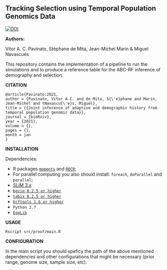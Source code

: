## **Tracking Selection using Temporal Population Genomics Data**

[![DOI](https://zenodo.org/badge/114859807.svg)](https://zenodo.org/badge/latestdoi/114859807)

**Authors:**

Vitor A. C. Pavinato, Stéphane de Mita, Jean-Michel Marin &  Miguel Navascués

This repository contains the implementation of a pipeline to run the simulations and to produce a reference table for the ABC-RF inference of demography and selection.

**CITATION**
```
@article{Pavinato:2021,
author = {Pavinato, Vitor A.C. and de Mita, S{\'e}phane and Marin, Jean-Michel and tNavascu{\'e}s, Miguel},
title = {{Joint inference of adaptive and demographic history from temporal population genomic data}},
journal = {bioRxiv},
year = {2021},
volume = {},
pages = {},
month = jan
}
```

**INSTALLATION**

Dependencies:
- R packages [`moments`](https://cran.r-project.org/web/packages/moments/index.html) and [`ROCR`](https://ipa-tys.github.io/ROCR/);
- For parallel computing you also should install: `foreach`, `doParallel` and `parallel`;
- [SLiM 3.x](https://messerlab.org/slim/)
- [`bgzip 0.2.5 or higher`](http://www.htslib.org/download/)
- [`tabix 0.2.5 or higher`](http://www.htslib.org/download/)
- [`bcftools 1.6 or higher`](http://samtools.github.io/bcftools/)   
- `Python 2.7`
- [`EggLib`](https://egglib.org)

**USAGE**
```
Rscript src/proof/main.R
```

**CONFIGURATION**

In the main script you should speficy the path of the above mentioned dependencies and other configurations that might be necessary (prior range, genome size, sample size, etc). 
